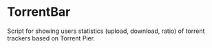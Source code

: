 # TorrentBar

Script for showing users statistics (upload, download, ratio) of torrent trackers based on Torrent Pier.

